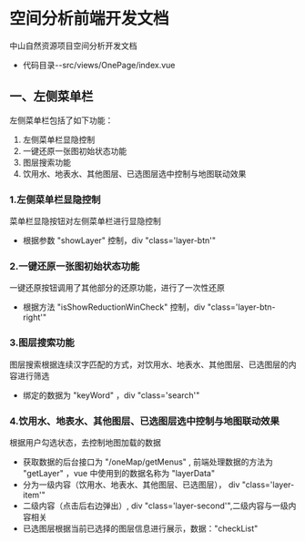 # 空间分析前端开发文档

中山自然资源项目空间分析开发文档

- 代码目录--src/views/OnePage/index.vue

## 一、左侧菜单栏

左侧菜单栏包括了如下功能：

1. 左侧菜单栏显隐控制
2. 一键还原一张图初始状态功能
3. 图层搜索功能
4. 饮用水、地表水、其他图层、已选图层选中控制与地图联动效果

### 1.左侧菜单栏显隐控制

菜单栏显隐按钮对左侧菜单栏进行显隐控制

- 根据参数 "showLayer" 控制，div "class='layer-btn'"

### 2.一键还原一张图初始状态功能

一键还原按钮调用了其他部分的还原功能，进行了一次性还原

- 根据方法 "isShowReductionWinCheck" 控制，div "class='layer-btn-right'"

### 3.图层搜索功能

图层搜索根据连续汉字匹配的方式，对饮用水、地表水、其他图层、已选图层的内容进行筛选

- 绑定的数据为 "keyWord" ，div "class='search'"

### 4.饮用水、地表水、其他图层、已选图层选中控制与地图联动效果

根据用户勾选状态，去控制地图加载的数据

- 获取数据的后台接口为 "/oneMap/getMenus" , 前端处理数据的方法为 "getLayer" ，vue 中使用到的数据名称为 "layerData"
- 分为一级内容（饮用水、地表水、其他图层、已选图层）， div "class='layer-item'"
- 二级内容（点击后右边弹出）, div "class='layer-second'",二级内容与一级内容相关
- 已选图层根据当前已选择的图层信息进行展示，数据："checkList"

